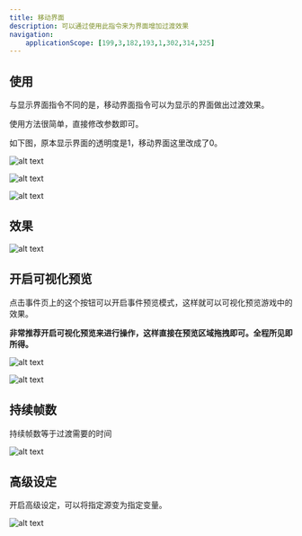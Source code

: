 ```yaml
---
title: 移动界面
description: 可以通过使用此指令来为界面增加过渡效果
navigation:
    applicationScope: [199,3,182,193,1,302,314,325]
---
```


## 使用

与显示界面指令不同的是，移动界面指令可以为显示的界面做出过渡效果。

使用方法很简单，直接修改参数即可。

如下图，原本显示界面的透明度是1，移动界面这里改成了0。

![alt text](https://cdn.gcw.wiki/gcw/image/zh_hans/commands/interface/moveinterface/image.png)

![alt text](https://cdn.gcw.wiki/gcw/image/zh_hans/commands/interface/moveinterface/image-1.png)

![alt text](https://cdn.gcw.wiki/gcw/image/zh_hans/commands/interface/moveinterface/image-2.png)

## 效果

![alt text](https://cdn.gcw.wiki/gcw/image/zh_hans/commands/interface/moveinterface/1.gif)

## 开启可视化预览

点击事件页上的这个按钮可以开启事件预览模式，这样就可以可视化预览游戏中的效果。

**非常推荐开启可视化预览来进行操作，这样直接在预览区域拖拽即可。全程所见即所得。**

![alt text](https://cdn.gcw.wiki/gcw/image/zh_hans/commands/interface/moveinterface/image-3.png)

![alt text](https://cdn.gcw.wiki/gcw/image/zh_hans/commands/interface/moveinterface/image-4.png)

## 持续帧数

持续帧数等于过渡需要的时间

![alt text](https://cdn.gcw.wiki/gcw/image/zh_hans/commands/interface/moveinterface/image-5.png)

## 高级设定

开启高级设定，可以将指定源变为指定变量。

![alt text](https://cdn.gcw.wiki/gcw/image/zh_hans/commands/interface/moveinterface/image-6.png)

